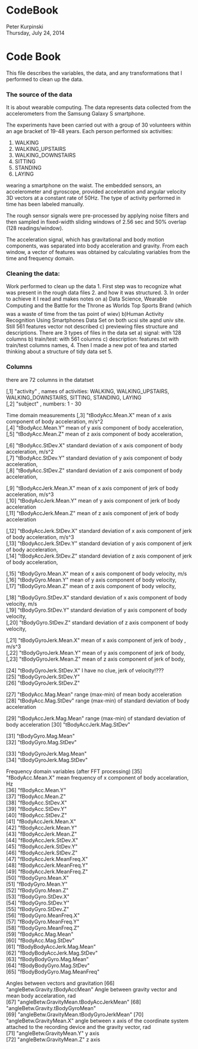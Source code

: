 # CodeBook
Peter Kurpinski  
Thursday, July 24, 2014  
# Code Book

This file describes the variables, the data, and any transformations that I performed to clean up the data.

### The source of the data

It is about wearable computing. The data represents data collected from the accelerometers from the Samsung Galaxy S smartphone. 

The experiments have been carried out with a group of 30 volunteers within an age bracket of 19-48 years. Each person performed six activities:

1. WALKING 
2. WALKING_UPSTAIRS 
3. WALKING_DOWNSTAIRS 
4. SITTING 
5. STANDING 
6. LAYING 

wearing a smartphone on the waist. The embedded sensors, an accelerometer and gyroscope, provided acceleration and angular velocity 3D vectors at a constant rate of 50Hz. 
The type of activity performed in time has been labeled manually.

The rough sensor signals were pre-processed by applying noise filters and then sampled in fixed-width sliding windows of 2.56 sec and 50% overlap (128 readings/window). 

The acceleration signal, which has gravitational and body motion components, was separated into body acceleration and gravity. From each window, a vector of features was obtained by calculating variables from the time and frequency domain. 

### Cleaning the data:

Work performed to clean up the data 1. First step was to recognize what was present in the rough data files 2. and how it was structured. 3. In order to achieve it I read and makes notes on a) Data Science, Wearable Computing and the Battle for the Throne as Worlds Top Sports Brand (which was a waste of time from the tas point of wiev) b)Human Activity Recognition Using Smartphones Data Set on both ucsi site aqnd univ site. Still 561 features vector not described c) previewing files structure and descriptions. There are 3 types of files in the data set a) signal: with 128 columns b) train/test: with 561 columns c) description: features.txt with train/test columns names, 4. Then I made a new pot of tea and started thinking about a structure of tidy data set 5.


### Columns

there are 72 columns in the datatset

 [,1] "activity" , names of activities: WALKING,	WALKING_UPSTAIRS,	WALKING_DOWNSTAIRS,
 SITTING, STANDING,	LAYING                              
 [,2] "subject" , numbers: 1 - 30
 
 Time domain measurements
 [,3] "tBodyAcc.Mean.X" mean of x axis component of body acceleration,   m/s^2                      
 [,4] "tBodyAcc.Mean.Y" mean of y axis component of body acceleration,                      
 [,5] "tBodyAcc.Mean.Z" mean of z axis component of body acceleration,
 
 [,6] "tBodyAcc.StDev.X"  standard deviation of x axis component of body acceleration,  m/s^2                    
 [,7] "tBodyAcc.StDev.Y"  standard deviation of y axis component of body acceleration,                       
 [,8] "tBodyAcc.StDev.Z"  standard deviation of z axis component of body acceleration,
 
 [,9] "tBodyAccJerk.Mean.X" mean of x axis component of jerk of body acceleration, m/s^3                    
[,10] "tBodyAccJerk.Mean.Y" mean of y axis component of jerk of body acceleration                   
[,11] "tBodyAccJerk.Mean.Z" mean of z axis component of jerk of body acceleration

[,12] "tBodyAccJerk.StDev.X" standard deviation of x axis component of jerk of body acceleration,  m/s^3                
[,13] "tBodyAccJerk.StDev.Y" standard deviation of y axis component of jerk of body acceleration,                  
[,14] "tBodyAccJerk.StDev.Z" standard deviation of z axis component of jerk of body acceleration,                  

[,15] "tBodyGyro.Mean.X" mean of x axis component of body velocity,  m/s                    
[,16] "tBodyGyro.Mean.Y" mean of y axis component of body velocity,                      
[,17] "tBodyGyro.Mean.Z" mean of z axis component of body velocity,                      

[,18] "tBodyGyro.StDev.X"  standard deviation of x axis component of body velocity,  m/s                    
[,19] "tBodyGyro.StDev.Y"  standard deviation of y axis component of body velocity,                    
[,20] "tBodyGyro.StDev.Z"  standard deviation of z axis component of body velocity,                    

[,21] "tBodyGyroJerk.Mean.X" mean of x axis component of jerk of body ,  m/s^3                  
[,22] "tBodyGyroJerk.Mean.Y" mean of y axis component of jerk of body,                  
[,23] "tBodyGyroJerk.Mean.Z" mean of z axis component of jerk of body,

[24] "tBodyGyroJerk.StDev.X" I have no clue, jerk of velocity!???                
[25] "tBodyGyroJerk.StDev.Y"                  
[26] "tBodyGyroJerk.StDev.Z"

[27] "tBodyAcc.Mag.Mean" range (max-min)  of mean body acceleration                     
[28] "tBodyAcc.Mag.StDev" range (max-min)  of standard deviation of  body acceleration

[29] "tBodyAccJerk.Mag.Mean" range (max-min)  of standard deviation of  body acceleration
[30] "tBodyAccJerk.Mag.StDev" 

[31] "tBodyGyro.Mag.Mean"                     
[32] "tBodyGyro.Mag.StDev"  

[33] "tBodyGyroJerk.Mag.Mean"                 
[34] "tBodyGyroJerk.Mag.StDev" 

Frequency domain variables (after FFT processing)
[35] "fBodyAcc.Mean.X"   mean frequency of x component of body accelaration, Hz                       
[36] "fBodyAcc.Mean.Y"                        
[37] "fBodyAcc.Mean.Z"                        
[38] "fBodyAcc.StDev.X"                       
[39] "fBodyAcc.StDev.Y"                       
[40] "fBodyAcc.StDev.Z"                       
[41] "fBodyAccJerk.Mean.X"                    
[42] "fBodyAccJerk.Mean.Y"                    
[43] "fBodyAccJerk.Mean.Z"                    
[44] "fBodyAccJerk.StDev.X"                   
[45] "fBodyAccJerk.StDev.Y"                   
[46] "fBodyAccJerk.StDev.Z"                   
[47] "fBodyAccJerk.MeanFreq.X"                
[48] "fBodyAccJerk.MeanFreq.Y"                
[49] "fBodyAccJerk.MeanFreq.Z"                
[50] "fBodyGyro.Mean.X"                       
[51] "fBodyGyro.Mean.Y"                       
[52] "fBodyGyro.Mean.Z"                       
[53] "fBodyGyro.StDev.X"                      
[54] "fBodyGyro.StDev.Y"                      
[55] "fBodyGyro.StDev.Z"                      
[56] "fBodyGyro.MeanFreq.X"                   
[57] "fBodyGyro.MeanFreq.Y"                   
[58] "fBodyGyro.MeanFreq.Z"                   
[59] "fBodyAcc.Mag.Mean"                      
[60] "fBodyAcc.Mag.StDev"                     
[61] "fBodyBodyAccJerk.Mag.Mean"              
[62] "fBodyBodyAccJerk.Mag.StDev"             
[63] "fBodyBodyGyro.Mag.Mean"                 
[64] "fBodyBodyGyro.Mag.StDev"                
[65] "fBodyBodyGyro.Mag.MeanFreq" 

Angles between vectors and gravitation
[66] "angleBetw.Gravity.tBodyAccMean"  Angle between gravity vector and mean body accelaration, rad       
[67] "angleBetw.GravityMean.tBodyAccJerkMean" 
[68] "angleBetw.Gravity.tBodyGyroMean"        
[69] "angleBetw.GravityMean.tBodyGyroJerkMean"
[70] "angleBetw.GravityMean.X"  angle between x axis of the coordinate system attached to the recording device and the gravity vector, rad            
[71] "angleBetw.GravityMean.Y"    y axis            
[72] "angleBetw.GravityMean.Z" z axis

